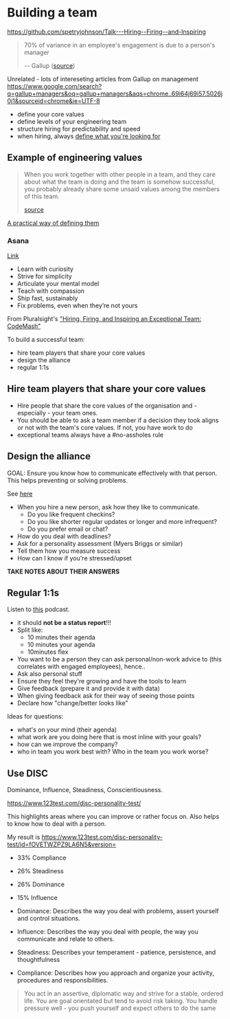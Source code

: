 # Building a team

https://github.com/spetryjohnson/Talk---Hiring--Firing--and-Inspiring

> 70% of variance in an employee's engagement is due to a person's manager
>
> -- Gallup ([source](https://news.gallup.com/businessjournal/182792/managers-account-variance-employee-engagement.aspx))

Unrelated - lots of intereseting articles from Gallup on management https://www.google.com/search?q=gallup+managers&oq=gallup+managers&aqs=chrome..69i64j69i57.5026j0j1&sourceid=chrome&ie=UTF-8

- define your core values
- define levels of your engineering team
- structure hiring for predictability and speed
- when hiring, always [define what you're looking for](https://asana.com/eng/interview-guide)

## Example of engineering values

> When you work together with other people in a team, and they care about what the team is doing and the team is somehow successful, you probably already share some unsaid values among the members of this team.
>
> [source](https://hackernoon.com/actionable-core-values-for-your-engineering-team-922a4d6cf46a)

[A practical way of defining them](https://hackernoon.com/actionable-core-values-for-your-engineering-team-922a4d6cf46a)

### Asana

[Link](https://blog.asana.com/2016/05/asana-engineering-values/)

- Learn with curiosity
- Strive for simplicity
- Articulate your mental model
- Teach with compassion
- Ship fast, sustainably
- Fix problems, even when they’re not yours

From Pluralsight's ["Hiring, Firing, and Inspiring an Exceptional Team: CodeMash"](https://app.pluralsight.com/course-player?clipId=fd125e12-2e25-40a5-a750-db222264cfe4)

To build a successful team:

- hire team players that share your core values
- design the alliance
- regular 1:1s

## Hire team players that share your core values

- Hire people that share the core values of the organisation and - especially - your team ones.
- You should be able to ask a team member if a decision they took aligns or not with the team's core values. If not, you have work to do
- exceptional teams always have a #no-assholes rule

## Design the alliance

GOAL: Ensure you know how to communicate effectively with that person. This helps preventing or solving problems.

See [here](https://www.anneloehr.com/2017/12/14/managers-do-this-first/)

- When you hire a new person, ask how they like to communicate.
  - Do you like frequent checkins?
  - Do you like shorter regular updates or longer and more infrequent?
  - Do you prefer email or chat?
- How do you deal with deadlines?
- Ask for a personality assessment (Myers Briggs or similar)
- Tell them how you measure success
- How can I know if you're stressed/upset

**TAKE NOTES ABOUT THEIR ANSWERS**

## Regular 1:1s

Listen to [this](https://www.manager-tools.com/2005/07/the-single-most-effective-management-tool-part-1) podcast.

- it should **not be a status report**!!!
- Split like:
  - 10 minutes their agenda
  - 10 minutes your agenda
  - 10minutes flex
- You want to be a person they can ask personal/non-work advice to (this correlates with engaged employees), hence..
- Ask also personal stuff
- Ensure they feel they're growing and have the tools to learn
- Give feedback (prepare it and provide it with data)
- When giving feedback ask for their way of seeing those points
- Declare how "change/better looks like"

Ideas for questions:

- what's on your mind (their agenda)
- what work are you doing here that is most inline with your goals?
- how can we improve the company?
- who in team you work best with? Who in the team you work worse?

## Use DISC

Dominance, Influence, Steadiness, Conscientiousness.

https://www.123test.com/disc-personality-test/

This highlights areas where you can improve or rather focus on.
Also helps to know how to deal with a person.

My result is https://www.123test.com/disc-personality-test/id=fOVETWZPZ9LA6N5&version=

- 33% Compliance
- 26% Steadiness
- 26% Dominance
- 15% Influence

- Dominance: Describes the way you deal with problems, assert yourself and control situations.
- Influence: Describes the way you deal with people, the way you communicate and relate to others.
- Steadiness: Describes your temperament - patience, persistence, and thoughtfulness
- Compliance: Describes how you approach and organize your activity, procedures and responsibilities.

> You act in an assertive, diplomatic way and strive for a stable, ordered life. You are goal orientated but tend to avoid risk taking. You handle pressure well - you push yourself and expect others to do the same
